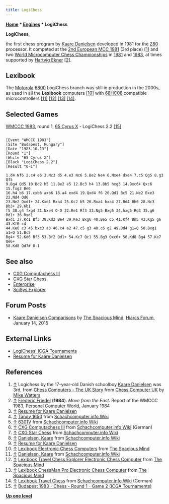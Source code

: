 ```yaml
---
title: LogiChess
---
```

**[Home](Home "Home") \* [Engines](Engines "Engines") \* LogiChess**


**LogiChess**,   

the first chess program by [Kaare Danielsen](Kaare_Danielsen "Kaare Danielsen") developed in 1981 for the [Z80](Z80 "Z80") processor. It competed at the [2nd European MCC 1981](European_MCC_1981 "European MCC 1981") (3rd place) <a id="cite-note-1" href="#cite-ref-1">[1]</a> and two [World Microcomputer Chess Championships](World_Microcomputer_Chess_Championship "World Microcomputer Chess Championship") in [1981](WMCCC_1981 "WMCCC 1981") and [1983](WMCCC_1983 "WMCCC 1983"), at times supported by [Hartvig Ekner](index.php?title=Hartvig_Ekner&action=edit&redlink=1 "Hartvig Ekner (page does not exist)") <a id="cite-note-2" href="#cite-ref-2">[2]</a>. 



## Lexibook


The [Motorola](index.php?title=Motorola&action=edit&redlink=1 "Motorola (page does not exist)") [6800](6800 "6800") LogiChess branch was still in production in the 2000s, as used in all the **Lexibook** computers <a id="cite-note-10" href="#cite-ref-10">[10]</a> with [68HC08](https://en.wikipedia.org/wiki/Freescale_68HC08) compatible microcontrollers <a id="cite-note-11" href="#cite-ref-11">[11]</a> <a id="cite-note-12" href="#cite-ref-12">[12]</a> <a id="cite-note-13" href="#cite-ref-13">[13]</a> <a id="cite-note-14" href="#cite-ref-14">[14]</a>.



## Selected Games


[WMCCC 1983](WMCCC_1983 "WMCCC 1983"), round 1, [65 Cyrus X](Cyrus_68K "Cyrus 68K") - LogiChess 2.2 <a id="cite-note-15" href="#cite-ref-15">[15]</a>




```

[Event "WMCCC 1983"]
[Site "Budapest, Hungary"]
[Date "1983.10.13"]
[Round "1"]
[White "65 Cyrus X"]
[Black "LogiChess 2.2"]
[Result "0-1"]

1.d4 Nf6 2.c4 e6 3.Nc3 d5 4.e3 Nc6 5.Be2 Ne4 6.Nxe4 dxe4 7.c5 Qg5 8.g3 Qf5 
9.Bg4 Qd5 10.Bd2 h5 11.Be2 e5 12.Bc3 h4 13.Bb5 hxg3 14.Bxc6+ Qxc6 15.fxg3 Be6 
16.h4 b6 17.cxb6 axb6 18.a4 exd4 19.Qxd4 f6 20.Qd1 Bc5 21.Ne2 Bxe3 22.Nd4 Qd6 
23.Ne2 Qxd1+ 24.Kxd1 Rxa4 25.Kc2 b5 26.Rxa4 bxa4 27.Bd4 Bh6 28.Nc3 Bb3+ 29.Kb1 
f5 30.g4 fxg4 31.Nxe4 O-O 32.Re1 Rf3 33.Ng5 Bxg5 34.hxg5 Rd3 35.g6 Rd1+ 36.Rxd1 
Bxd1 37.Kc1 Bf3 38.Kd2 Be4 39.Ke3 Bxg6 40.Be5 c5 41.Kf4 Bh5 42.Kg5 g6 43.Kf6 c4 
44.Ke6 c3 45.bxc3 a3 46.c4 a2 47.c5 g3 48.c6 g2 49.Bd4 g1=Q 50.Bxg1 a1=Q 51.Bc5 
Bg4+ 52.Kd6 Bf3 53.Bf2 Qd1+ 54.Kc7 Qc1 55.Bg3 Qxc6+ 56.Kd8 Bg4 57.Ke7 Qe6+ 
58.Kd8 Qd7# 0-1 

```

## See also


* [CXG Computachess III](CXG_Sensor_Computachess#III "CXG Sensor Computachess")
* [CXG Star Chess](CXG_Star_Chess "CXG Star Chess")
* [Enterprise](Enterprise "Enterprise")
* [SciSys Explorer](SciSys_Explorer "SciSys Explorer")


## Forum Posts


* [Kaare Danielsen Comparisons](https://hiarcs.net/forums/viewtopic.php?t=7004) by [The Spacious Mind](The_Spacious_Mind "The Spacious Mind"), [Hiarcs Forum](Computer_Chess_Forums "Computer Chess Forums"), January 14, 2015


## External Links


* [LogiChess' ICGA Tournaments](https://www.game-ai-forum.org/icga-tournaments/program.php?id=468)
* [Resume for Kaare Danielsen](http://www.danielsen.com/resume.shtml)


## References


1. <a id="cite-ref-1" href="#cite-note-1">↑</a> Logichess by the 17-year-old Danish schoolboy [Kaare Danielsen](Kaare_Danielsen "Kaare Danielsen") was 3rd, from
[Chess Computers - The UK Story](http://www.chesscomputeruk.com/html/chess_computers_-_the_uk_story.html) from [Chess Computer UK](http://www.chesscomputeruk.com/index.html) by [Mike Watters](Mike_Watters "Mike Watters")
2. <a id="cite-ref-2" href="#cite-note-2">↑</a> [Frederic Friedel](Frederic_Friedel "Frederic Friedel") (**1984**). *Move from the East*. Report of the WMCCC 1983, [Personal Computer World](Personal_Computer_World "Personal Computer World"), January 1984
3. <a id="cite-ref-3" href="#cite-note-3">↑</a> [Resume for Kaare Danielsen](http://www.danielsen.com/resume.shtml)
4. <a id="cite-ref-4" href="#cite-note-4">↑</a> [Tandy 1650](http://www.schach-computer.info/wiki/index.php/Tandy_1650) from [Schachcomputer.info Wiki](http://www.schach-computer.info/wiki/index.php/Hauptseite_En)
5. <a id="cite-ref-5" href="#cite-note-5">↑</a> [6301V](https://www.schach-computer.info/wiki/index.php/6301V) from [Schachcomputer.info Wiki](https://www.schach-computer.info/wiki/index.php/Hauptseite_En)
6. <a id="cite-ref-6" href="#cite-note-6">↑</a> [CXG Computachess III](http://www.schach-computer.info/wiki/index.php/CXG_Computachess_III) from [Schachcomputer.info Wiki](http://www.schach-computer.info/wiki/index.php/Hauptseite_En) (German)
7. <a id="cite-ref-7" href="#cite-note-7">↑</a> [CXG Star Chess](http://www.schach-computer.info/wiki/index.php/CXG_Star_Chess) from [Schachcomputer.info Wiki](http://www.schach-computer.info/wiki/index.php/Hauptseite_En)
8. <a id="cite-ref-8" href="#cite-note-8">↑</a> [Danielsen, Kaare](http://www.schach-computer.info/wiki/index.php/Danielsen,_Kaare) from [Schachcomputer.info Wiki](http://www.schach-computer.info/wiki/index.php/Hauptseite_En)
9. <a id="cite-ref-9" href="#cite-note-9">↑</a> [Resume for Kaare Danielsen](http://www.danielsen.com/resume.shtml)
10. <a id="cite-ref-10" href="#cite-note-10">↑</a> [Lexibook Electronic Chess Computers](http://www.spacious-mind.com/html/lexibook.html) from [The Spacious Mind](The_Spacious_Mind "The Spacious Mind")
11. <a id="cite-ref-11" href="#cite-note-11">↑</a> [Danielsen, Kaare](http://www.schach-computer.info/wiki/index.php/Danielsen,_Kaare) from [Schachcomputer.info Wiki](http://www.schach-computer.info/wiki/index.php/Hauptseite_En)
12. <a id="cite-ref-12" href="#cite-note-12">↑</a> [Lexibook Travel Chess Explorer Electronic Chess Computer](http://www.spacious-mind.com/html/travel_chess_explorer.html) from [The Spacious Mind](The_Spacious_Mind "The Spacious Mind")
13. <a id="cite-ref-13" href="#cite-note-13">↑</a> [Lexibook ChessMan Pro Electronic Chess Computer](http://www.spacious-mind.com/html/chessman_pro.html) from [The Spacious Mind](The_Spacious_Mind "The Spacious Mind")
14. <a id="cite-ref-14" href="#cite-note-14">↑</a> [Lexibook Travel Chess](http://www.schach-computer.info/wiki/index.php/Lexibook_Travel_Chess) from [Schachcomputer.info Wiki](http://www.schach-computer.info/wiki/index.php/Hauptseite_En) (German)
15. <a id="cite-ref-15" href="#cite-note-15">↑</a> [Budapest 1983 - Chess - Round 1 - Game 2 (ICGA Tournaments)](https://www.game-ai-forum.org/icga-tournaments/round.php?tournament=66&round=1&id=2)

**[Up one level](Engines "Engines")**







 
